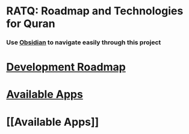 # RATQ: Roadmap and Technologies for Quran

### Use [Obsidian](https://obsidian.md/) to navigate easily through this project

# [Development Roadmap](./Development%20Guidelines.md)
# [Available Apps](./Available%20Apps.md)
# [[Available Apps]]